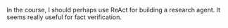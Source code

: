 In the course, I should perhaps use ReAct for building a research agent. It seems really useful for fact verification.
